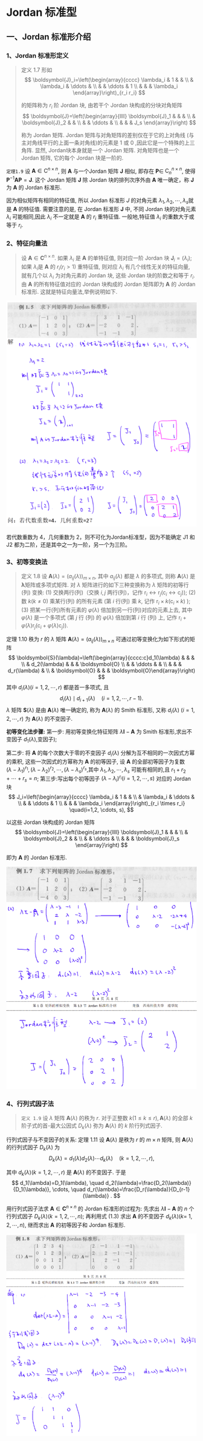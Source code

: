 # Jordan 标准型

## 一、Jordan 标准形介绍

### 1、Jordan 标准形定义

> 定义 1.7 形如
> $$
> \boldsymbol{J}_i=\left(\begin{array}{cccc}
> \lambda_i & 1 & & \\
> & \lambda_i & \ddots & \\
> & & \ddots & 1 \\
> & & & \lambda_i
> \end{array}\right)_{r_i r_i}
> $$
>
> 的矩阵称为 $r_i$ 阶 Jordan 块, 由若干个 Jordan 块构成的分块对角矩阵
> $$
> \boldsymbol{J}=\left(\begin{array}{llll}
> \boldsymbol{J}_1 & & & \\
> & \boldsymbol{J}_2 & & \\
> & & \ddots & \\
> & & & J_s
> \end{array}\right)
> $$
>
> 称为 Jordan 矩阵.
> Jordan 矩阵与对角矩阵的差别仅在于它的上对角线 (与主对角线平行的上面一条对角线)的元素是 1 或 0 ,因此它是一个特殊的上三角阵. 显然, Jordan块本身就是一个 Jordan 矩阵. 对角矩阵也是一个 Jordan 矩阵, 它的每个 Jordan 块是一阶的.

`定理1.9` 设 $\boldsymbol{A} \in \mathrm{C}^{n \times n}$, 则 $\boldsymbol{A}$ 与一个Jordan 矩阵 $\boldsymbol{J}$ 相似, 即存在 $\boldsymbol{P} \in$ $\mathrm{C}_n^{n \times n}$, 使得 $\boldsymbol{P}^{-1} \boldsymbol{A P}=\boldsymbol{J}$. 这个 Jordan 矩阵 $\boldsymbol{J}$ 除 Jordan 块的排列次序外由 $\boldsymbol{A}$ 唯一确定，称 $\boldsymbol{J}$ 为 $\boldsymbol{A}$ 的 Jordan 标准形.

因为相似矩阵有相同的特征值, 所以 Jordan 标准形 $J$ 的对角元素 $\lambda_1, \lambda_2, \cdots, \lambda_s$就是 $\boldsymbol{A}$ 的特征值. 需要注意的是, 在 Jordan 标准形 $\boldsymbol{J}$ 中, 不同 Jordan 块的对角元素 $\lambda_i$ 可能相同,因此 $\lambda_i$ 不一定就是 $\boldsymbol{A}$ 的 $r_i$ 重特征值. 一般地,特征值 $\lambda_i$ 的重数大于或等于 $r_i$.

### 2、特征向量法

> 设 $\boldsymbol{A} \in \mathbf{C}^{n \times n}$. 如果 $\lambda_i$ 是 $\boldsymbol{A}$ 的单特征值, 则对应一阶 Jordan 块 $\boldsymbol{J}_i=\left(\lambda_i\right)$; 如果 $\lambda_i$是 $\boldsymbol{A}$ 的 $r_i\left(r_i>1\right)$ 重特征值, 则对应 $\lambda_i$ 有几个线性无关的特征向量, 就有几个以 $\lambda_i$ 为对角元素的 Jordan 块, 这些 Jordan 块的阶数之和等于 $r_i$. 由 $\boldsymbol{A}$ 的所有特征值对应的 Jordan 块构成的 Jordan 矩阵即为 $\boldsymbol{A}$ 的 Jordan 标准形. 这就是特征向量法,举例说明如下.

![image-20240124170443182](./assets/image-20240124170443182.png)

若代数重数为 4，几何重数为 2，则不可化为Jordan标准型，因为不能确定 J1 和 J2 都为二阶，还是其中之一为一阶，另一个为三阶。

### 3、初等变换法

> 定义 1.8 设 $\boldsymbol{A}(\lambda)=\left(a_{i j}(\lambda)\right)_{m \times n}$, 其中 $a_{i j}(\lambda)$ 都是 $\lambda$ 的多项式, 则称 $\boldsymbol{A}(\lambda)$ 是 $\boldsymbol{\lambda}$矩阵或多项式矩阵. 对 $\lambda$ 矩阵进行的如下三种变换称为 $\lambda$ 矩阵的初等行 (列) 变换:
> (1) 交换两行(列)（交换 $i, j$ 两行(列)，记作 $\left.\mathrm{r}_i \leftrightarrow \mathrm{r}_j\left(\mathrm{c}_i \leftrightarrow \mathrm{c}_j\right)\right)$;
> (2) 数 $k(k \neq 0)$ 乘某行(列) 的所有元素 (第 $i$ 行(列) 乘 $k$, 记作 $\mathrm{r}_i \times k\left(\mathrm{c}_i \times k\right)$ );
> (3) 把某一行(列)所有元素的 $\varphi(\lambda)$ 倍加到另一行(列)对应的元素上去, 其中 $\varphi(\lambda)$ 是一个多项式 (第 $j$ 行 (列) 的 $\varphi(\lambda)$ 倍加到第 $i$ 行 (列) 上, 记作 $\left.\mathrm{r}_i+\varphi(\lambda) \mathrm{r}_j\left(\mathrm{c}_i+\varphi(\lambda) \mathrm{c}_j\right)\right)$.

定理 1.10 秩为 $r$ 的 $\lambda$ 矩阵 $\boldsymbol{A}(\lambda)=\left(a_{i j}(\lambda)\right)_{m \times n}$ 可通过初等变换化为如下形式的矩阵
$$
\boldsymbol{S}(\lambda)=\left(\begin{array}{cccc:c}d_1(\lambda) & & & \\ & d_2(\lambda) & & & \boldsymbol{O} \\ & & \ddots & & \\ & & & d_r(\lambda) & \\ & \boldsymbol{O} & & & \boldsymbol{O}\end{array}\right)
$$
其中 $d_i(\lambda)(i=1,2, \cdots, r)$ 都是首一多项式, 且
$$
d_i(\lambda) \mid d_{i+1}(\lambda) \quad(i=1,2, \cdots, r-1) .
$$
$\lambda$ 矩阵 $\boldsymbol{S}(\lambda)$ 是由 $\boldsymbol{A}(\lambda)$ 唯一确定的, 称为 $\boldsymbol{A}(\lambda)$ 的 Smith 标准形, 又称 $d_i(\lambda)$ $(i=1,2, \cdots, r)$ 为 $\boldsymbol{A}(\lambda)$ 的不变因子.



**初等变化法步骤:**
第一步: 用初等变换化特征矩阵 $\lambda \boldsymbol{I}-\boldsymbol{A}$ 为 Smith 标准形,求出不变因子 $d_1(\lambda)$,变因子);

第二步: 将 $\boldsymbol{A}$ 的每个次数大于零的不变因子 $d_i(\lambda)$ 分解为互不相同的一次因式方幂的乘积, 这些一次因式的方幂称为 $\boldsymbol{A}$ 的初等因子, 设 $\boldsymbol{A}$ 的全部初等因子为复数 $\quad\left(\lambda-\lambda_1\right)^{r_1},\left(\lambda-\lambda_2\right)^{r_2}, \cdots,\left(\lambda-\lambda_s\right)^{r_s}$,其中 $\lambda_1, \lambda_2, \cdots, \lambda_s$ 可能有相同的,且 $r_1+r_2+\cdots+r_s=n$;
第三步:写出每个初等因子 $\left(\lambda-\lambda_i\right)^{r_i}(i=1,2, \cdots, s)$ 对应的 Jordan 块
$$
J_i=\left(\begin{array}{cccc}
\lambda_i & 1 & & \\
& \lambda_i & \ddots & \\
& & \ddots & 1 \\
& & & \lambda_i
\end{array}\right)_{r_i \times r_i} \quad(i=1,2, \cdots, s),
$$

以这些 Jordan 块构成的 Jordan 矩阵
$$
\boldsymbol{J}=\left(\begin{array}{llll}
\boldsymbol{J}_1 & & & \\
& \boldsymbol{J}_2 & & \\
& & \ddots & \\
& & & \boldsymbol{J}_s
\end{array}\right)
$$

即为 $\boldsymbol{A}$ 的 Jordan 标准形.

![image-20240124205152856](./assets/image-20240124205152856.png)

### 4、行列式因子法

> `定义 1.9` 设 $\lambda$ 矩阵 $\boldsymbol{A}(\lambda)$ 的秩为 $r$. 对于正整数 $k(1 \leqslant k \leqslant r), \boldsymbol{A}(\lambda)$ 的全部 $k$ 阶子式的首-最大公因式 $D_k(\lambda)$ 弥为 $\boldsymbol{A}(\lambda)$ 的 $k$ 阶行列式因子.

行列式因子与不变因子的关系:
定理 1.11 设 $\boldsymbol{A}(\lambda)$ 是秩为 $r$ 的 $m \times n$ 矩阵, 则 $\boldsymbol{A}(\lambda)$ 的行列式因子 $D_k(\lambda)$ 为
$$
D_k(\lambda)=d_1(\lambda) d_2(\lambda) \cdots d_k(\lambda) \quad(k=1,2, \cdots, r),
$$

其中 $d_k(\lambda)(k=1,2, \cdots, r)$ 是 $\boldsymbol{A}(\lambda)$ 的不变因子. 于是
$$
d_1(\lambda)=D_1(\lambda), \quad d_2(\lambda)=\frac{D_2(\lambda)}{D_1(\lambda)}, \cdots, \quad d_r(\lambda)=\frac{D_r(\lambda)}{D_{r-1}(\lambda)} .
$$

用行列式因子法求 $\boldsymbol{A} \in \mathbf{C}^{n \times n}$ 的 Jordan 标准形的过程为: 先求出 $\lambda \boldsymbol{I}-\boldsymbol{A}$ 的 $n$ 个行列式因子 $D_k(\lambda)(k=1,2, \cdots, n)$; 再利用式 (1.3) 求出 $\boldsymbol{A}$ 的不变因子 $d_k(\lambda)(k=$ $1,2, \cdots, n)$, 继而求出 $\boldsymbol{A}$ 的初等因子和 Jordan 标准形.

![image-20240124210513105](./assets/image-20240124210513105.png)
